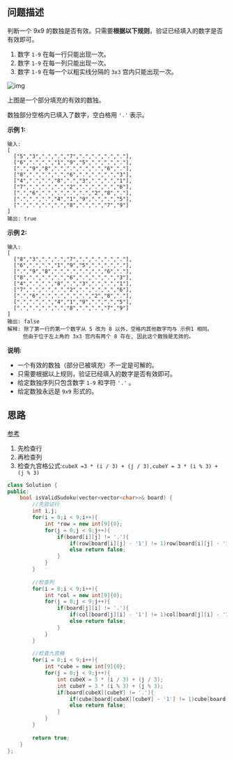 ## 问题描述

判断一个 9x9 的数独是否有效。只需要**根据以下规则**，验证已经填入的数字是否有效即可。

1. 数字 `1-9` 在每一行只能出现一次。
2. 数字 `1-9` 在每一列只能出现一次。
3. 数字 `1-9` 在每一个以粗实线分隔的 `3x3` 宫内只能出现一次。

![img](https://upload.wikimedia.org/wikipedia/commons/thumb/f/ff/Sudoku-by-L2G-20050714.svg/250px-Sudoku-by-L2G-20050714.svg.png)

上图是一个部分填充的有效的数独。

数独部分空格内已填入了数字，空白格用 `'.'` 表示。

**示例 1:**

```
输入:
[
  ["5","3",".",".","7",".",".",".","."],
  ["6",".",".","1","9","5",".",".","."],
  [".","9","8",".",".",".",".","6","."],
  ["8",".",".",".","6",".",".",".","3"],
  ["4",".",".","8",".","3",".",".","1"],
  ["7",".",".",".","2",".",".",".","6"],
  [".","6",".",".",".",".","2","8","."],
  [".",".",".","4","1","9",".",".","5"],
  [".",".",".",".","8",".",".","7","9"]
]
输出: true
```

**示例 2:**

```
输入:
[
  ["8","3",".",".","7",".",".",".","."],
  ["6",".",".","1","9","5",".",".","."],
  [".","9","8",".",".",".",".","6","."],
  ["8",".",".",".","6",".",".",".","3"],
  ["4",".",".","8",".","3",".",".","1"],
  ["7",".",".",".","2",".",".",".","6"],
  [".","6",".",".",".",".","2","8","."],
  [".",".",".","4","1","9",".",".","5"],
  [".",".",".",".","8",".",".","7","9"]
]
输出: false
解释: 除了第一行的第一个数字从 5 改为 8 以外，空格内其他数字均与 示例1 相同。
     但由于位于左上角的 3x3 宫内有两个 8 存在, 因此这个数独是无效的。
```

**说明:**

- 一个有效的数独（部分已被填充）不一定是可解的。
- 只需要根据以上规则，验证已经填入的数字是否有效即可。
- 给定数独序列只包含数字 `1-9` 和字符 `'.'` 。
- 给定数独永远是 `9x9` 形式的。

## 思路

[参考](https://blog.csdn.net/qq_38200548/article/details/80865681)

1. 先检查行
2. 再检查列
3. 检查九宫格公式:`cubeX =3 * (i / 3) + (j / 3),cubeY = 3 * (i % 3) + (j % 3)`


```CPP
class Solution {
public:
    bool isValidSudoku(vector<vector<char>>& board) {
        //先验证行
        int i,j;
        for(i = 0;i < 9;i++){
            int *row = new int[9]{0};
            for(j = 0;j < 9;j++){
                if(board[i][j] != '.'){
                    if(row[board[i][j] - '1'] != 1)row[board[i][j] - '1'] = 1;  
                    else return false;     
                }
            }
        }
        
        //检查列
        for(i = 0;i < 9;i++){
            int *col = new int[9]{0};
            for(j = 0;j < 9;j++){
                if(board[j][i] != '.'){
                    if(col[board[j][i] - '1'] != 1)col[board[j][i] - '1'] = 1;  
                    else return false;     
                }
            }
        }
        
        //检查九宫格
        for(i = 0;i < 9;i++){
            int *cube = new int[9]{0};
            for(j = 0;j < 9;j++){
                int cubeX = 3 * (i / 3) + (j / 3);
                int cubeY = 3 * (i % 3) + (j % 3);
                if(board[cubeX][cubeY] != '.'){
                    if(cube[board[cubeX][cubeY] - '1'] != 1)cube[board[cubeX][cubeY] - '1'] = 1;  
                    else return false;
                }
            }
        }
        
        return true;
    }
};
```

